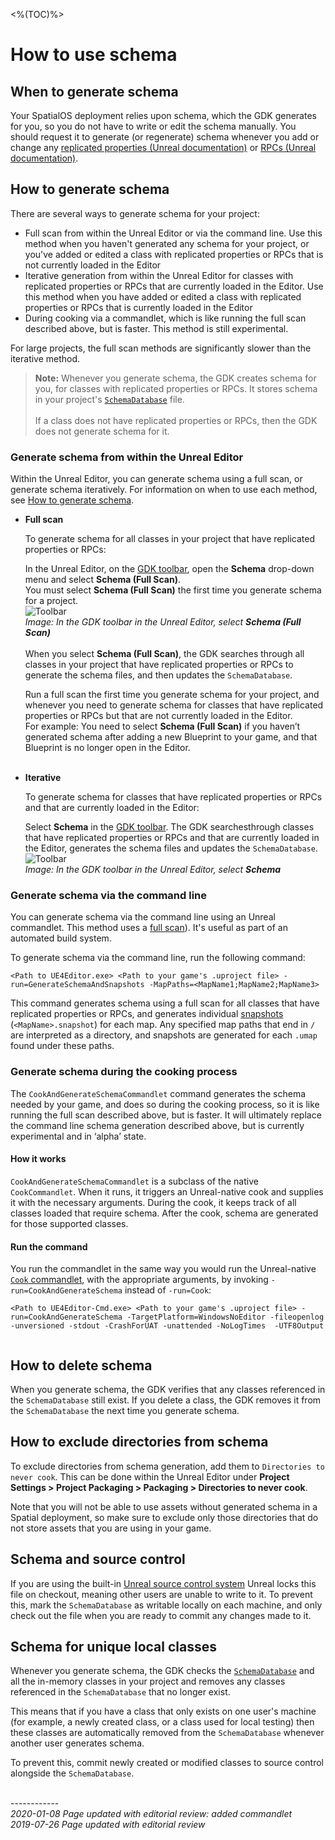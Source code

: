 <%(TOC)%>

# How to use schema

## When to generate schema

Your SpatialOS deployment relies upon schema, which the GDK generates for you, so you do not have to write or edit the schema manually. You should request it to generate (or regenerate) schema whenever you add or change any [replicated properties (Unreal documentation)](https://docs.unrealengine.com/en-US/Gameplay/Networking/Actors/Properties) or [RPCs (Unreal documentation)](https://docs.unrealengine.com/en-us/Gameplay/Networking/Actors/RPCs).

## How to generate schema


There are several ways to generate schema for your project: 

* Full scan from within the Unreal Editor or via the command line. Use this method when you haven't generated any schema for your project, or you've added or edited a class with replicated properties or RPCs that is not currently loaded in the Editor
* Iterative generation from within the Unreal Editor for classes with replicated properties or RPCs that are currently loaded in the Editor. Use this method when you have added or edited a class with replicated properties or RPCs that is currently loaded in the Editor
* During cooking via a commandlet, which is like running the full scan described above, but is faster. This method is still experimental.


For large projects, the full scan methods are significantly slower than the iterative method.

> **Note:** Whenever you generate schema, the GDK creates schema for you, for classes with replicated properties or RPCs. It stores schema in your project's [`SchemaDatabase`]({{urlRoot}}/content/glossary#schemadatabase) file. 
> <br><br>
> If a class does not have replicated properties or RPCs, then the GDK does not generate schema for it.

### Generate schema from within the Unreal Editor
Within the Unreal Editor, you can generate schema using a full scan, or generate schema iteratively. For information on when to use each method, see [How to generate schema](#how-to-generate-schema).

* **Full scan** 

    To generate schema for all classes in your project that have replicated properties or RPCs:<br/>

    In the Unreal Editor, on the [GDK toolbar]({{urlRoot}}/content/unreal-editor-interface/toolbars#buttons), open the **Schema** drop-down menu and select **Schema (Full Scan)**.<br/> You must select **Schema (Full Scan)** the first time you generate schema for a project. 
    <br/> ![Toolbar]({{assetRoot}}assets/screen-grabs/toolbar/schema-button-full-scan.png)<br/>
    _Image: In the GDK toolbar in the Unreal Editor, select **Schema (Full Scan)**_<br/>
    <br/>When you select **Schema (Full Scan)**, the GDK searches through all classes in your project that have replicated properties or RPCs to generate the schema files, and then updates the `SchemaDatabase`. <br/>

    Run a full scan the first time you generate schema for your project, and whenever you need to generate schema for classes that have replicated properties or RPCs but that are not currently loaded in the Editor.<br/>For example: You need to select **Schema (Full Scan)** if you haven’t generated schema after adding a new Blueprint to your game, and that Blueprint is no longer open in the Editor.<br/><br/>

* **Iterative**

    To generate schema for classes that have replicated properties or RPCs and that are currently loaded in the Editor: <br/>

    Select **Schema** in the [GDK toolbar]({{urlRoot}}/content/unreal-editor-interface/toolbars#buttons). The GDK searchesthrough classes that have replicated properties or RPCs and that are currently loaded in the Editor, generates the schema files and updates the `SchemaDatabase`.<br/>
    ![Toolbar]({{assetRoot}}assets/screen-grabs/toolbar/schema-button.png)<br/>
    _Image: In the GDK toolbar in the Unreal Editor, select **Schema**_<br/>

### Generate schema via the command line
You can generate schema via the command line using an Unreal commandlet. This method uses a [full scan](#how-to-generate-schema)). It's useful as part of an automated build system.

To generate schema via the command line, run the following command:

```
<Path to UE4Editor.exe> <Path to your game's .uproject file> -run=GenerateSchemaAndSnapshots -MapPaths=<MapName1;MapName2;MapName3>
```

This command generates schema using a full scan for all classes that have replicated properties or RPCs, and generates individual [snapshots]({{urlRoot}}/content/glossary#snapshot) (`<MapName>.snapshot`) for each map. Any specified map paths that end in `/` are interpreted as a directory, and snapshots are generated for each `.umap` found under these paths.


### Generate schema during the cooking process

The `CookAndGenerateSchemaCommandlet` command generates the schema needed by your game, and does so during the cooking process, so it is like running the full scan described above, but is faster. It will ultimately replace the command line schema generation described above, but is currently experimental and in ‘alpha’ state.

#### How it works

`CookAndGenerateSchemaCommandlet` is a subclass of the native `CookCommandlet`. When it runs, it triggers an Unreal-native cook and supplies it with the necessary arguments. During the cook, it keeps track of all classes loaded that require schema. After the cook, schema are generated for those supported classes.

#### Run the command
You run the commandlet in the same way you would run the Unreal-native [`Cook` commandlet](https://docs.unrealengine.com/en-US/Engine/Deployment/Cooking/index.html), with the appropriate arguments, by invoking `-run=CookAndGenerateSchema` instead of `-run=Cook`: 

```
<Path to UE4Editor-Cmd.exe> <Path to your game's .uproject file> -run=CookAndGenerateSchema -TargetPlatform=WindowsNoEditor -fileopenlog -unversioned -stdout -CrashForUAT -unattended -NoLogTimes  -UTF8Output


```


## How to delete schema

When you generate schema, the GDK verifies that any classes referenced in the `SchemaDatabase` still exist. If you delete a class, the GDK removes it from the `SchemaDatabase` the next time you generate schema.

## How to exclude directories from schema

To exclude directories from schema generation, add them to `Directories to never cook`. This can be done within the Unreal Editor under **Project Settings > Project Packaging > Packaging > Directories to never cook**. 

Note that you will not be able to use assets without generated schema in a Spatial deployment, so make sure to exclude only those directories that do not store assets that you are using in your game.

## Schema and source control

If you are using the built-in [Unreal source control system](https://docs.unrealengine.com/en-US/Engine/UI/SourceControl) Unreal locks this file on checkout, meaning other users are unable to write to it. To prevent this, mark the `SchemaDatabase` as writable locally on each machine, and only check out the file when you are ready to commit any changes made to it.

## Schema for unique local classes

Whenever you generate schema, the GDK checks the [`SchemaDatabase`]({{urlRoot}}/content/glossary#schemadatabase) and all the in-memory classes in your project and removes any classes referenced in the `SchemaDatabase` that no longer exist.

This means that if you have a class that only exists on one user's machine (for example, a newly created class, or a class used for local testing) then these classes are automatically removed from the `SchemaDatabase` whenever another user generates schema.

To prevent this, commit newly created or modified classes to source control alongside the `SchemaDatabase`.

<br/>------------<br/>
_2020-01-08 Page updated with editorial review: added commandlet_<br/>
_2019-07-26 Page updated with editorial review_